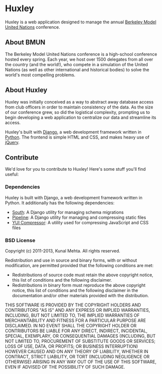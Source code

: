 # Huxley
Huxley is a web application designed to manage the annual [Berkeley Model United Nations](http://bmun.org/) conference.

## About BMUN
The Berkeley Model United Nations conference is a high-school conference hosted every spring. Each year, we host over 1500 delegates from all over the country (and the world!), who compete in a simulation of the United Nations (as well as other international and historical bodies) to solve the world's most compelling problems.


## About Huxley
Huxley was initially conceived as a way to abstract away database access from club officers in order to maintain consistency of the data. As the size of our conference grew, so did the logistical complexity, prompting us to begin developing a web application to centralize our data and streamline its access. 

Huxley's built with [Django](www.djangoproject.com), a web development framework written in [Python](www.python.org). The frontend is simple HTML and CSS, and makes heavy use of [jQuery](http://jquery.com/).

## Contribute
We'd love for you to contribute to Huxley! Here's some stuff you'll find useful:

### Dependencies
Huxley is built with Django, a web development framework written in Python. It additionally has the following dependencies:
- [South](http://south.aeracode.org): A Django utility for managing schema migrations
- [Pipeline](http://django-pipeline.readthedocs.org/en/latest): A Django utility for managing and compressing static files
- [YUI Compressor](http://yui.github.com/yuicompressor/): A utility used for compressing JavaScript and CSS files

### BSD License
Copyright (c) 2011-2013, Kunal Mehta.
All rights reserved.

Redistribution and use in source and binary forms, with or without modification, are permitted provided that the following conditions are met:

- Redistributions of source code must retain the above copyright notice, this list of conditions and the following disclaimer.
- Redistributions in binary form must reproduce the above copyright notice, this list of conditions and the following disclaimer in the documentation and/or other materials provided with the distribution.

THIS SOFTWARE IS PROVIDED BY THE COPYRIGHT HOLDERS AND CONTRIBUTORS "AS IS" AND ANY EXPRESS OR IMPLIED WARRANTIES, INCLUDING, BUT NOT LIMITED TO, THE IMPLIED WARRANTIES OF MERCHANTABILITY AND FITNESS FOR A PARTICULAR PURPOSE ARE DISCLAIMED. IN NO EVENT SHALL THE COPYRIGHT HOLDER OR CONTRIBUTORS BE LIABLE FOR ANY DIRECT, INDIRECT, INCIDENTAL, SPECIAL, EXEMPLARY, OR CONSEQUENTIAL DAMAGES (INCLUDING, BUT NOT LIMITED TO, PROCUREMENT OF SUBSTITUTE GOODS OR SERVICES; LOSS OF USE, DATA, OR PROFITS; OR BUSINESS INTERRUPTION) HOWEVER CAUSED AND ON ANY THEORY OF LIABILITY, WHETHER IN CONTRACT, STRICT LIABILITY, OR TORT (INCLUDING NEGLIGENCE OR OTHERWISE) ARISING IN ANY WAY OUT OF THE USE OF THIS SOFTWARE, EVEN IF ADVISED OF THE POSSIBILITY OF SUCH DAMAGE.
